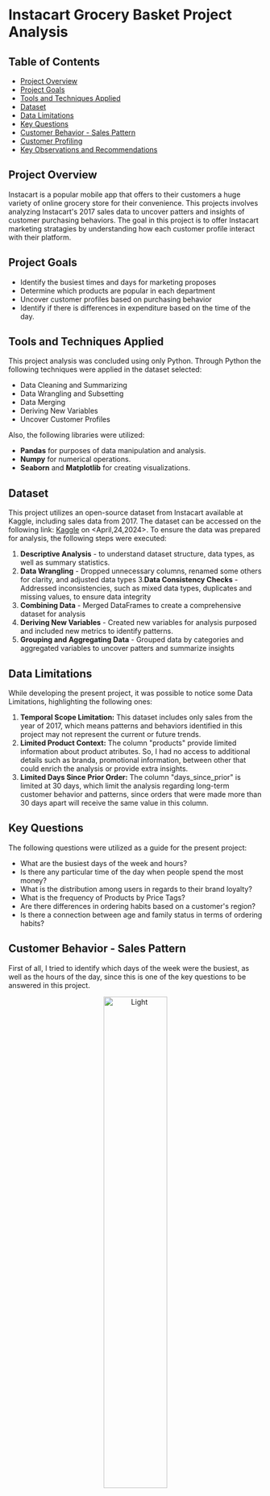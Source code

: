 # Instacart Grocery Basket Project Analysis

## Table of Contents
- [Project Overview](#project-overview)
- [Project Goals](#project-goals)
- [Tools and Techniques Applied](#tools-and-techniques-applied)
- [Dataset](#dataset)
- [Data Limitations](#data-limitations)
- [Key Questions](#key-questions)
- [Customer Behavior - Sales Pattern](#customer-behavior---sales-pattern)
- [Customer Profiling](#customer-profiling)
- [Key Observations and Recommendations](#key-observations-and-recommendations)
## Project Overview
Instacart is a popular mobile app that offers to their customers a huge variety of online grocery store for their convenience. This projects involves analyzing Instacart's 2017 sales data to uncover patters and insights of customer purchasing behaviors. The goal in this project is to offer Instacart marketing stratagies by understanding how each customer profile interact with their platform. 

## Project Goals
- Identify the busiest times and days for marketing proposes
- Determine which products are popular in each department 
- Uncover customer profiles based on purchasing behavior
- Identify if there is differences in expenditure based on the time of the day. 

## Tools and Techniques Applied
This project analysis was concluded using only Python. Through Python the following techniques were applied in the dataset selected:
- Data Cleaning and Summarizing
- Data Wrangling and Subsetting
- Data Merging
- Deriving New Variables
- Uncover Customer Profiles

Also, the following libraries were utilized:
- **Pandas** for purposes of data manipulation and analysis.
- **Numpy** for numerical operations. 
- **Seaborn** and **Matplotlib** for creating visualizations.

## Dataset
This project utilizes an open-source dataset from Instacart available at Kaggle, including sales data from 2017. The dataset can be accessed on the following link: [Kaggle](https://www.kaggle.com/datasets/psparks/instacart-market-basket-analysis) on <April,24,2024>.
To ensure the data was prepared for analysis, the following steps were executed:
1. **Descriptive Analysis** - to understand dataset structure, data types, as well as summary statistics.
2. **Data Wrangling** - Dropped unnecessary columns, renamed some others for clarity, and adjusted data types 
3.**Data Consistency Checks** - Addressed inconsistencies, such as mixed data types, duplicates and missing values, to ensure data integrity
4. **Combining Data** - Merged DataFrames to create a comprehensive dataset for analysis
5. **Deriving New Variables** - Created new variables for analysis purposed and included new metrics to identify patterns. 
6. **Grouping and Aggregating Data** - Grouped data by categories and aggregated variables to uncover patters and summarize insights

## Data Limitations
While developing the present project, it was possible to notice some Data Limitations, highlighting the following ones:
1. **Temporal Scope Limitation:** This dataset includes only sales from the year of 2017, which means patterns and behaviors identified in this project may not represent the current or future trends.  
2. **Limited Product Context:** The column "products" provide limited information about product atributes. So, I had no access to additional details such as branda, promotional information, between other that could enrich the analysis or provide extra insights. 
3. **Limited Days Since Prior Order:** The column "days_since_prior" is limited at 30 days, which limit the analysis regarding long-term customer behavior and patterns, since orders that were made more than 30 days apart will receive the same value in this column. 

## Key Questions
The following questions were utilized as a guide for the present project: 

* What are the busiest days of the week and hours? 
* Is there any particular time of the day when people spend the most money?
* What is the distribution among users in regards to their brand loyalty? 
* What is the frequency of Products by Price Tags?
* Are there differences in ordering habits based on a customer's region? 
* Is there a connection between age and family status in terms of ordering habits?  


## Customer Behavior - Sales Pattern

First of all, I tried to identify which days of the week were the busiest, as well as the hours of the day, since this is one of the key questions to be answered in this project. 

<p align="center">
    <img alt="Light" src="https://github.com/robcabr/Instacart_Analysis_Sales/blob/main/Visualizations/bar_orders_dow.png" width="50%">
</p>

The days are identified as follows: Saturday(0), Sunday(1), Monday(2), Tuesday(3), Wednesday(4), Thursday(5), and Friday(6).

It's possible to notice that Saturday and Sunday were the busiest days, while Wednesday and Tuesday were the least busy. 

After identifying the frequency of sales by day, it was important to identify the frequency of sales by hour, as well as the price by hour of day:


<p align="center">
    <img alt="Light" src = "https://github.com/robcabr/Instacart_Analysis_Sales/blob/main/Visualizations/hist_order_by_hour.png" width="50%">
    <img alt="Dark" src ="https://github.com/robcabr/Instacart_Analysis_Sales/blob/main/Visualizations/line_expenditure_by_hour.png" width="50%">
</p>

According to the visualization line above, prices tend to be higher between 04 AM to 08 AM and 8 PM until 10 PM. On the other hand, from 12 am to 3 am, Instacart's clients tend to spend less. 

As for the histogram, it's clear that the busiest hours are around 10 AM to 3 PM, while the least busy hours are between 12 AM to 5 AM. 

<p align="center">
    <img alt="Light" src = "https://github.com/robcabr/Instacart_Analysis_Sales/blob/main/Visualizations/hist_price_frequency_bins70.png" width="50%">
</p>

Lastly, it was created a histogram based on price by frequency, where it was possible to identify that most of the products consumed are below $15 and after this price range the consumption drops drastically. 


## Customer Profiling

After identifying the sales pattern, I started to create a profile for Instacart's Customers based on key features present in the dataset.

So, for that I tried to identify any correlation between age and other variables. 

<p align="center">
    <img alt="Light" src = "https://github.com/robcabr/Instacart_Analysis_Sales/blob/main/Visualizations/scatt_age_income.png" width="50%">
    <img alt="Dark" src ="https://github.com/robcabr/Instacart_Analysis_Sales/blob/main/Visualizations/line_age_family.png" width="50%">
</p>

In both cases the analysis was unsuccessful, since:
1. It was not possible to observe any correlation between age and income, as could be observed a high flunctuation as the age increases.
2. Also, it couldn't be observed any correlation between age and number of dependants, as there is no clear pattern between these variables.

So, it was necessary to take another direction in the customer profiling.

For this, I created a profile based on the frequencdy of order placed by a customer, divided in three categories:
- Loyal Customer - Customer that has already made more than 40 orders.
- Regular Customer - Customer that has made less than 40 order but more than 10. 
- New Customer - Customer that has less than 10 orders.

<p align="center">
    <img alt="Dark" src ="https://github.com/robcabr/Instacart_Analysis_Sales/blob/main/Visualizations/bar_loyalty_brand.png" width="50%">
</p>

As can be observed, there are a higher presence of Regular Customers, followed by Loyal Customers and then New Customers. 
Although the requirements to be classified as a loyal customer require a high number of orders, the amount of regular customers it seems to far exceed the number of loyal, which could be an indicative that the majority of Instacart's orders comes from customers who have a habit of place from 10 to 40 orders per year. 

After classifying each customer by loyalty brand, I created a new variable to separate by region that each customer is located. This, way it would be possible to identify the number of customer by loyalty brand in each region of the USA. 

<p align="center">
    <img alt="Dark" src ="https://github.com/robcabr/Instacart_Analysis_Sales/blob/main/Visualizations/bar_loyalty_region.png" width="50%">
</p>

Based on the visualization above it is possible to conclude that the majority of Regular Customers and Loyal Customers, which are responsible for most of the Instacart's orders, are located in the South and West region, followed by Midwest and Northeast respectivelly.

Also, I combined the region variable with my spending flag, which use the following criteria: 
- If the customer placed 10 or more purchases, it will be considered a high spender. 
- If placed less than 10 purchases, a low spender.

<p align="center">
    <img alt="Light" src = "https://github.com/robcabr/Instacart_Analysis_Sales/blob/main/Visualizations/bar_high_spenders_region.png" width="50%">
    <img alt="Dark" src ="https://github.com/robcabr/Instacart_Analysis_Sales/blob/main/Visualizations/bar_low_spenders_region.png" width="50%">
</p>

Even after separating each region by high and low spender, it is possible to notice that the order of sales does not change, with the South and West region presenting the highest number of orders, followed by Midwest and Northeast respectivelly. 

Finally, in order to analyze whether there is any difference between consumption habits depending on family status, I generated two visualizations that reproduced the average and total order by family status.

<p align="center">
    <img alt="Light" src = "https://github.com/robcabr/Instacart_Analysis_Sales/blob/main/Visualizations/pie_sum_family_spent.png" width="50%">
    <img alt="Dark" src ="https://github.com/robcabr/Instacart_Analysis_Sales/blob/main/Visualizations/bar_avg_family_spent.png" width="50%">
</p>

According to the visualization above, no difference could be identify based on the average consumed by family status, but the total shows that Married and Single customers tend spend more than divorced/widowed and people that are currently living with parents or siblings. 

## Key Observations and Recommendations

Based on the finding during this project, I would recommend as follows: 
1. **Busiest Days and Hours**:
- **Busiest Days** - Data shows that Saturdays and Sundays have the highest frequency or orders, while Tuesday and Wednesday have the lowest order volume. Therefore, in order to optimize the reach of advertisements, it would be advisable to schedule them on Saturdays and Sundays, since these days have the highest customer traffic, while Tuesday and Wednesday would be the least advisable dates. 
- **Busiest Hours** - As for the time that these advertisements should be placed, data shouws that the peak engagement would occurs between 10 AM and 3 PM. Thus, this period would be the best to maximize user engagement. 
2. **Variation of Price** - According to the data, it was possible to notice an increase of price depending on the time of the day, as prices tend to be higher between 04 AM to 08 AM and 8 PM until 10 PM. Also, taking into consideration that Instacart's clients order tend to drop after 8 pm until it reaches the bottom between 12 AM to 5 AM, price could be one of the factors that impacts this sudden drop, so it would be advisable to consider lowering prices or offering discounts during the higher-price period could incentive customers to spend more.  
3. **Brand Loyalty Distribution** - Considering that the majority of customer demonstrate regular purchasing behavior, implementing a loyalty program offering benefits such as cashback, discounts, free delivery could enhance customer retention and even increase sales. 
4. **Regional Ordering Habits** - South and West region have higher sales compared to midwest and Northeast. Thus, it would be advisable to develop targeted advertisements based on regional customer profiles to improve sales performance across all regions. Conducting market research on each region to tailor advertisements that will attend each regional preference could be beneficial. 
5. **Family Status** - The data suggests that married and single individuals are the primary users of Instacart. Tailoring advertisements focused on this demographic could enhance effectiveness, even more for married customers, since Instacart is conveniente in supporting family needs.

NOTE: This data was fabricated and used for the purposes of CareerFoundry Data Analytics - Achivement 4 (Python Fundamentals for Data Analysis). 
